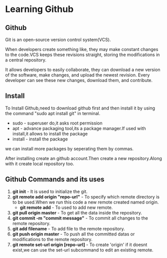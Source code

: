 # Learning Github

## Github

Git is an open-source version control system(VCS).

When developers create something like, they may make constant changes to the code.VCS keeps these revisions straight, storing the modifications in a central repository. 

It allows developers to easily collaborate, they can download a new version of the software, make changes, and upload the newest revision. Every developer can see these new changes, download them, and contribute.

## Install
To Install Github,need to download github first and then install it by using the command "sudo apt install git" in terminal.
- sudo - superuser do,it asks root permission
- apt - advance packaging tool,its a package manager.If used with install,it allows to 		      install the package
- install - install the package

we can install more packages by seperating them by commas.

After installing create an github account.Then create a new repository.Along with it create local repository too.

## Github Commands and its uses

1. **git init** - It is used to initialize the git.
2. **git remote add origin "repo-url"** - To specify which remote directory is to be used.When we run this code a new remote created named origin.
   - **git remote add** - To used to add new remote.
3. **git pull origin master** - To get all the data inside the repository.
4. **git commit -m "commit message"** - To commit all changes to the remote repository.
5. **git add filename** - To add file to the remote repository.
6. **git push origin master** - To push all the committed datas or modifications to the remote repository.
7. **git remote set-url origin [repo-url]** - To create 'origin' if it doesnt exist,we can use the set-url subcommand to edit an existing remote.

